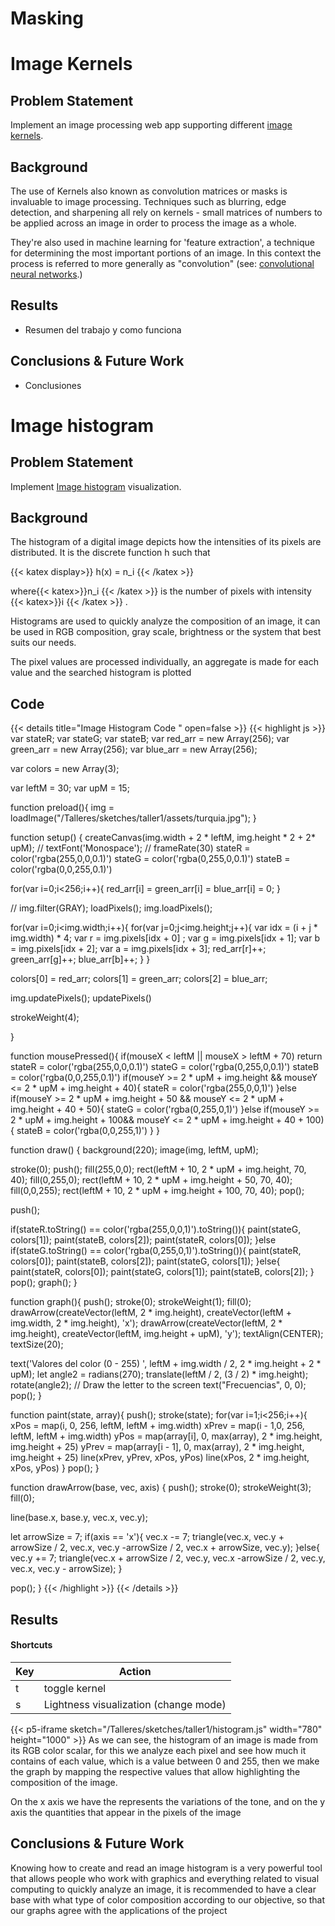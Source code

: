 
# Masking

# Image Kernels
## Problem Statement

Implement an image processing web app supporting different [image kernels](https://en.wikipedia.org/wiki/Kernel_%28image_processing%29).

## Background

The use of Kernels also known as convolution matrices or masks is invaluable to image processing. Techniques such as blurring, edge detection, and sharpening all rely on kernels - small matrices of numbers to be applied across an image in order to process the image as a whole.

They're also used in machine learning for 'feature extraction', a technique for determining the most important portions of an image. In this context the process is referred to more generally as "convolution" (see: [convolutional neural networks](https://en.wikipedia.org/wiki/Convolutional_neural_network).)

## Results

- Resumen del trabajo y como funciona

## Conclusions & Future Work

- Conclusiones

# Image histogram
## Problem Statement

Implement [Image histogram](https://en.wikipedia.org/wiki/Image_histogram) visualization.
## Background

The histogram of a digital image depicts how the intensities of its pixels are distributed. It is the discrete function h such that

{{< katex display>}} h(x) = n_i {{< /katex >}}

where{{< katex>}}n_i {{< /katex >}} is the number of pixels with intensity {{< katex>}}i {{< /katex >}} .

Histograms are used to quickly analyze the composition of an image, it can be used in RGB composition, gray scale, brightness or the system that best suits our needs.

The pixel values are processed individually, an aggregate is made for each value and the searched histogram is plotted

## Code 
{{< details title="Image Histogram Code " open=false >}}
{{< highlight js >}}
var stateR;
var stateG;
var stateB;
var red_arr = new Array(256);
var green_arr = new Array(256);
var blue_arr = new Array(256);

var colors = new Array(3);

var leftM = 30;
var upM = 15;


function preload(){
  img = loadImage("/Talleres/sketches/taller1/assets/turquia.jpg");
}

function setup() {
  createCanvas(img.width + 2 * leftM, img.height * 2 + 2* upM);
  // textFont('Monospace');
  // frameRate(30)
  stateR = color('rgba(255,0,0,0.1)')
  stateG = color('rgba(0,255,0,0.1)')
  stateB = color('rgba(0,0,255,0.1)')
  
  for(var i=0;i<256;i++){
    red_arr[i] = green_arr[i] = blue_arr[i] = 0;
  }
  
  // img.filter(GRAY);
  loadPixels();
  img.loadPixels();
 
  
  for(var i=0;i<img.width;i++){
    for(var j=0;j<img.height;j++){
      var idx = (i + j * img.width) * 4;
      var r = img.pixels[idx + 0] ;
      var g = img.pixels[idx + 1];
      var b = img.pixels[idx + 2];
      var a = img.pixels[idx + 3];
      red_arr[r]++;
      green_arr[g]++;
      blue_arr[b]++;
    }
  }
  
  colors[0] = red_arr;
  colors[1] = green_arr;
  colors[2] = blue_arr;
  
  img.updatePixels();
  updatePixels()
  
  strokeWeight(4);

}

function mousePressed(){
  if(mouseX < leftM || mouseX > leftM + 70) return
  stateR = color('rgba(255,0,0,0.1)')
  stateG = color('rgba(0,255,0,0.1)')
  stateB = color('rgba(0,0,255,0.1)')
  if(mouseY >= 2 * upM + img.height && mouseY <= 2 * upM + img.height + 40){
    stateR = color('rgba(255,0,0,1)')
  }else if(mouseY >= 2 * upM + img.height + 50 && mouseY <= 2 * upM + img.height + 40 + 50){
    stateG = color('rgba(0,255,0,1)')
  }else if(mouseY >= 2 * upM + img.height + 100&& mouseY <= 2 * upM + img.height + 40 + 100){
    stateB = color('rgba(0,0,255,1)')
  }
}


function draw() {
  background(220);
  image(img, leftM, upM);
  
  stroke(0);
  push();
  fill(255,0,0);
  rect(leftM + 10, 2 * upM + img.height, 70, 40);
  fill(0,255,0);
  rect(leftM + 10, 2 * upM + img.height + 50, 70, 40);
  fill(0,0,255);
  rect(leftM + 10, 2 * upM + img.height + 100, 70, 40);
  pop();
  
  push();

  if(stateR.toString() == color('rgba(255,0,0,1)').toString()){
    paint(stateG, colors[1]);
    paint(stateB, colors[2]);
    paint(stateR, colors[0]);
  }else if(stateG.toString() == color('rgba(0,255,0,1)').toString()){
    paint(stateR, colors[0]);
    paint(stateB, colors[2]);
    paint(stateG, colors[1]);
  }else{
    paint(stateR, colors[0]);
    paint(stateG, colors[1]);
    paint(stateB, colors[2]);
  }
  pop();
  graph();
}

function graph(){
  push();
  stroke(0);
  strokeWeight(1);
  fill(0);
  drawArrow(createVector(leftM, 2 * img.height), createVector(leftM + img.width, 2 * img.height), 'x');
  drawArrow(createVector(leftM, 2 * img.height), createVector(leftM, img.height + upM), 'y');
  textAlign(CENTER);
  textSize(20);
  
  text('Valores del color (0 - 255) ', leftM + img.width / 2, 2 * img.height + 2 * upM);
  let angle2 = radians(270);
  translate(leftM / 2, (3 / 2) * img.height);
  rotate(angle2);
  // Draw the letter to the screen
  text("Frecuencias", 0, 0);
  pop();
}

function paint(state, array){
  push();
  stroke(state);
  for(var i=1;i<256;i++){
    xPos = map(i, 0, 256, leftM, leftM + img.width)
    xPrev = map(i - 1,0, 256, leftM, leftM + img.width)
    yPos = map(array[i], 0, max(array), 2 * img.height, img.height + 25)
    yPrev = map(array[i - 1], 0, max(array), 2 * img.height, img.height + 25)
    line(xPrev, yPrev, xPos, yPos)
    line(xPos, 2 * img.height, xPos, yPos)
  }
  pop();
}

function drawArrow(base, vec, axis) {
  push();
  stroke(0);
  strokeWeight(3);
  fill(0);
  
  line(base.x, base.y, vec.x, vec.y);
  
  let arrowSize = 7;
  if(axis == 'x'){
  vec.x -= 7;
  triangle(vec.x, vec.y + arrowSize / 2, vec.x, vec.y -arrowSize / 2, vec.x + arrowSize, vec.y);
  }else{
    vec.y += 7;
    triangle(vec.x + arrowSize / 2, vec.y, vec.x -arrowSize / 2, vec.y, vec.x, vec.y - arrowSize);
  }
    
  pop();
}
{{< /highlight >}}
{{< /details >}}
## Results
#### Shortcuts
| Key | Action                                |
|-----|---------------------------------------|
| t   | toggle kernel                         |
| s   | Lightness visualization (change mode) |

{{< p5-iframe sketch="/Talleres/sketches/taller1/histogram.js" width="780" height="1000" >}}
As we can see, the histogram of an image is made from its RGB color scalar, for this we analyze each pixel and see how much it contains of each value, which is a value between 0 and 255, then we make the graph by mapping the respective values that allow highlighting the composition of the image.

On the x axis we have the represents the variations of the tone, and on the y axis the quantities that appear in the pixels of the image
## Conclusions & Future Work
Knowing how to create and read an image histogram is a very powerful tool that allows people who work with graphics and everything related to visual computing to quickly analyze an image, it is recommended to have a clear base with what type of color composition according to our objective, so that our graphs agree with the applications of the project
